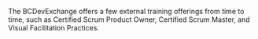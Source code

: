The BCDevExchange offers a few external training offerings from time to time, such as Certified Scrum Product Owner, Certified Scrum Master, and Visual Facilitation Practices.
